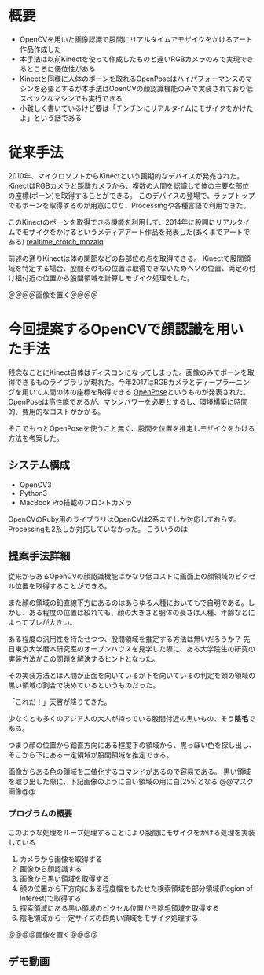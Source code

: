 # 概要
* OpenCVを用いた画像認識で股間にリアルタイムでモザイクをかけるアート作品作成した
* 本手法は以前Kinectを使って作成したものと違いRGBカメラのみで実現できるところに優位性がある
* Kinectと同様に人体のボーンを取れるOpenPoseはハイパフォーマンスのマシンを必要とするが本手法はOpenCVの顔認識機能のみで実装されており低スペックなマシンでも実行できる
* 小難しく書いているけど要は「チンチンにリアルタイムにモザイクをかけたよ」という話である

# 従来手法
2010年、マイクロソフトからKinectという画期的なデバイスが発売された。
KinectはRGBカメラと距離カメラから、複数の人間を認識して体の主要な部位の座標(ボーン)を取得することができる。
このデバイスの登場で、ラップトップでもボーンを取得するのが用意になり、Processingや各種言語で利用できた。

このKinectのボーンを取得できる機能を利用して、2014年に股間にリアルタイムでモザイクをかけるというメディアアート作品を発表した(あくまでアートである)
[realtime_crotch_mozaiq](https://github.com/konyu/realtime_crotch_mozaiq)

前述の通りKinectは体の関節などの各部位の点を取得できる。
Kinectで股間領域を特定する場合、股間そのもの位置は取得できないためヘソの位置、両足の付け根付近の位置から股間領域を計算しモザイク処理をした。

＠＠＠＠画像を置く＠＠＠＠

# 今回提案するOpenCVで顔認識を用いた手法
残念なことにKinect自体はディスコンになってしまった。画像のみでボーンを取得できるものライブラリが現れた。今年2017はRGBカメラとディープラーニングを用いて人間の体の座標を取得できる
[OpenPose](https://github.com/CMU-Perceptual-Computing-Lab/openpose)というものが発表された。
OpenPoseは高性能であるが、マシンパワーを必要とするし、環境構築に時間的、費用的なコストがかかる。

そこでもっとOpenPoseを使うこと無く、股間を位置を推定しモザイクをかける方法を考案した。


## システム構成
* OpenCV3
* Python3
* MacBook Pro搭載のフロントカメラ

OpenCVのRuby用のライブラリはOpenCVは2系までしか対応しておらず。Processingも2系しか対応していなかった。
こういうのは

## 提案手法詳細

従来からあるOpenCVの顔認識機能はかなり低コストに画面上の顔領域のピクセル位置を取得することができる。

また顔の領域の鉛直線下方にあるのはあらゆる人種においてもで自明である。しかし、ある程度の位置は絞れても、顔の大きさと胴体の長さは人種、年齢などによってブレが大きい。

ある程度の汎用性を持たせつつ、股間領域を推定する方法は無いだろうか？
先日東京大学暦本研究室のオープンハウスを見学した際に、ある大学院生の研究の実装方法がこの問題を解決するヒントとなった。

その実装方法とは人間が正面を向いているか下を向いているの判定を頭の領域の黒い領域の割合で決めているというものだった。

「これだ！」天啓が降りてきた。

少なくとも多くのアジア人の大人が持っている股間付近の黒いもの、そう**陰毛**である。

つまり顔の位置から鉛直方向にある程度下の領域から、黒っぽい色を探し出し、そこから下にある一定領域が股間領域を推定できる。

画像からある色の領域を二値化するコマンドがあるので容易である。
黒い領域を取り出した際に、下記画像のように白い領域の用に白(255)となる
@@マスク画像@@

### プログラムの概要
このような処理をループ処理することにより股間にモザイクをかける処理を実装している

1. カメラから画像を取得する
1. 画像から顔認識する
1. 画像から黒い領域を取得する
1. 顔の位置から下方向にある程度幅をもたせた検索領域を部分領域(Region of Interest)で取得する
1. 探索領域にある黒い領域のピクセル位置から陰毛領域を取得する
1. 陰毛領域から一定サイズの四角い領域をモザイク処理する


＠＠＠＠画像を置く＠＠＠＠

## デモ動画
